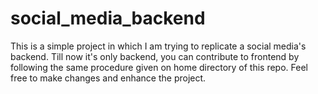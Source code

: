 # social_media_backend
This is a simple project in which I am trying to replicate a social media's backend.
Till now it's only backend, you can contribute to frontend by following the same procedure given on home directory of this repo.
Feel free to make changes and enhance the project.